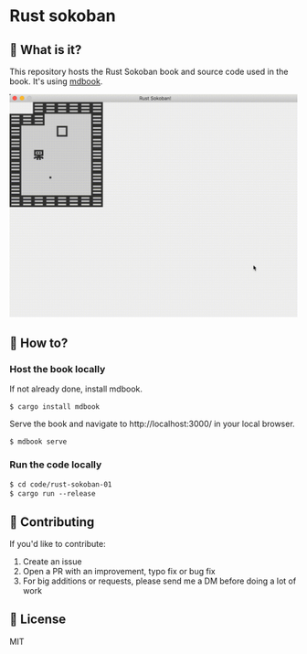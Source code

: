 # Rust sokoban

## :dart: What is it?
This repository hosts the Rust Sokoban book and source code used in the book. It's using [mdbook](https://github.com/rust-lang/mdBook).

![Demo](src/images/movement.gif)

## :running: How to?

### Host the book locally
If not already done, install mdbook.

```
$ cargo install mdbook
```

Serve the book and navigate to http://localhost:3000/ in your local browser.
```
$ mdbook serve
```

### Run the code locally
```
$ cd code/rust-sokoban-01
$ cargo run --release
```

## :muscle: Contributing
If you'd like to contribute:
1. Create an issue
1. Open a PR with an improvement, typo fix or bug fix
1. For big additions or requests, please send me a DM before doing a lot of work

## :car: License
MIT
